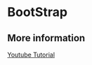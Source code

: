 # BootStrap

## More information

[Youtube Tutorial](https://www.youtube.com/playlist?list=PLillGF-RfqbYeckUaD1z6nviTp31GLTH8)